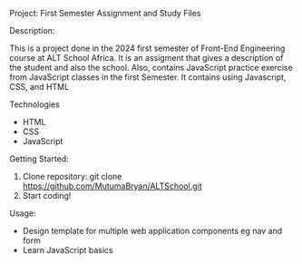 Project: First Semester Assignment and Study Files

Description:

This is a project done in the 2024 first semester of Front-End Engineering course at ALT School Africa. 
It is an assigment that gives a description of the student and also the school.
Also, contains JavaScript practice exercise from JavaScript classes in the first Semester.
It contains using Javascript, CSS, and HTML

Technologies
- HTML
- CSS
- JavaScript

Getting Started:
1. Clone repository: git clone https://github.com/MutumaBryan/ALTSchool.git
2. Start coding!

Usage:
- Design template for multiple web application components eg nav and form
- Learn JavaScript basics

